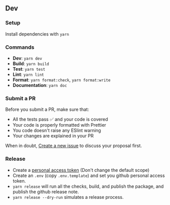 ## Dev

### Setup

Install dependencies with `yarn`

### Commands

- **Dev**: `yarn dev`
- **Build**: `yarn build`
- **Test**: `yarn test`
- **Lint**: `yarn lint`
- **Format**: `yarn format:check`, `yarn format:write`
- **Documentation**: `yarn doc`

### Submit a PR

Before you submit a PR, make sure that:

- All the tests pass ✅ and your code is covered
- Your code is properly formatted with Prettier
- You code doesn't raise any ESlint warning
- Your changes are explained in your PR

When in doubt, [Create a new issue](https://github.com/LooksRare/sdk-v2/issues/new) to discuss your proposal first.

### Release

- Create a [personal access token](https://github.com/settings/tokens/new?scopes=repo&description=release-it) (Don't change the default scope)
- Create an `.env` (copy `.env.template`) and set you github personal access token.
- `yarn release` will run all the checks, build, and publish the package, and publish the github release note.
- `yarn release --dry-run` simulates a release process.

